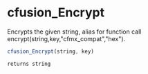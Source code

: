 # cfusion_Encrypt

Encrypts the given string, alias for function call encrypt(string,key,"cfmx_compat","hex").

```javascript
cfusion_Encrypt(string, key)
```

```javascript
returns string
```
